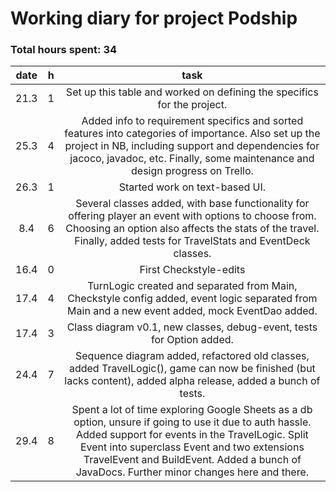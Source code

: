 # Working diary for project Podship

### Total hours spent: 34

| date | h | task |
| :----: | :----: | :----: |
| 21.3 | 1 | Set up this table and worked on defining the specifics for the project. |
| 25.3 | 4 | Added info to requirement specifics and sorted features into categories of importance. Also set up the project in NB, including support and dependencies for jacoco, javadoc, etc. Finally, some maintenance and design progress on Trello.|
| 26.3 | 1 | Started work on text-based UI. |
| 8.4 | 6 | Several classes added, with base functionality for offering player an event with options to choose from. Choosing an option also affects the stats of the travel. Finally, added tests for TravelStats and EventDeck classes. |
| 16.4 | 0 | First Checkstyle-edits |
| 17.4 | 4 | TurnLogic created and separated from Main, Checkstyle config added, event logic separated from Main and a  new event added, mock EventDao added. |
| 17.4 | 3 | Class diagram v0.1, new classes, debug-event, tests for Option added. |
| 24.4 | 7 | Sequence diagram added, refactored old classes, added TravelLogic(), game can now be finished (but lacks content), added alpha release, added a bunch of tests. |
| 29.4 | 8 | Spent a lot of time exploring Google Sheets as a db option, unsure if going to use it due to auth hassle. Added support for events in the TravelLogic. Split Event into superclass Event and two extensions TravelEvent and BuildEvent. Added a bunch of JavaDocs. Further minor changes here and there. |
